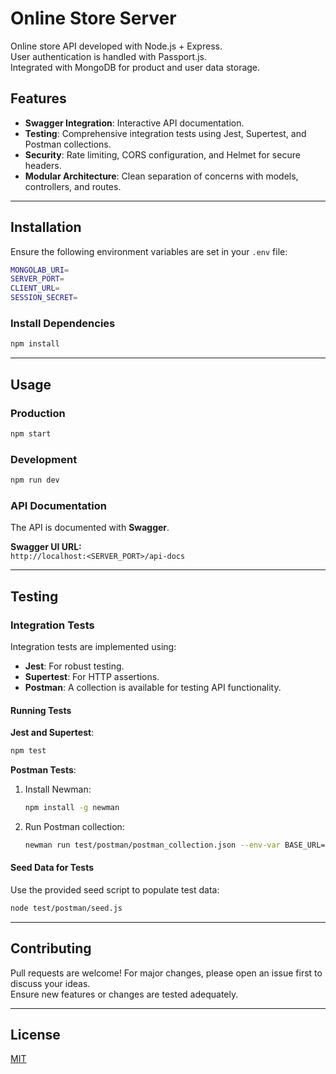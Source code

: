 # Online Store Server

Online store API developed with Node.js + Express.  
User authentication is handled with Passport.js.  
Integrated with MongoDB for product and user data storage.

## Features

- **Swagger Integration**: Interactive API documentation.
- **Testing**: Comprehensive integration tests using Jest, Supertest, and Postman collections.
- **Security**: Rate limiting, CORS configuration, and Helmet for secure headers.
- **Modular Architecture**: Clean separation of concerns with models, controllers, and routes.

---

## Installation

Ensure the following environment variables are set in your `.env` file:

```bash
MONGOLAB_URI=
SERVER_PORT=
CLIENT_URL=
SESSION_SECRET=
```

### Install Dependencies

```bash
npm install
```

---

## Usage

### Production
```bash
npm start
```

### Development
```bash
npm run dev
```

### API Documentation
The API is documented with **Swagger**.  

**Swagger UI URL:**  
`http://localhost:<SERVER_PORT>/api-docs`

---

## Testing

### Integration Tests

Integration tests are implemented using:
- **Jest**: For robust testing.
- **Supertest**: For HTTP assertions.
- **Postman**: A collection is available for testing API functionality.

#### Running Tests

**Jest and Supertest**:
```bash
npm test
```

**Postman Tests**:
1. Install Newman:
   ```bash
   npm install -g newman
   ```
2. Run Postman collection:
   ```bash
   newman run test/postman/postman_collection.json --env-var BASE_URL=http://localhost:3030
   ```

#### Seed Data for Tests
Use the provided seed script to populate test data:
```bash
node test/postman/seed.js
```

---

## Contributing

Pull requests are welcome! For major changes, please open an issue first to discuss your ideas.  
Ensure new features or changes are tested adequately.

---

## License

[MIT](https://choosealicense.com/licenses/mit/)
